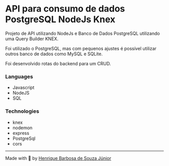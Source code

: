 # API para consumo de dados PostgreSQL NodeJs Knex

Projeto de API utilizando NodeJs e Banco de Dados PostgreSQL utilizando uma Query Builder KNEX.

 
 
  Foi utilizado o PostgreSQL, mas com pequenos ajustes é possível utilizar outros banco de dados como MySQL e SQLite.


 
  Foi desenvolvido rotas do backend para um CRUD.

  
  ### Languages

  * Javascript
 * NodeJS
 * SQL

  ### Technologies
 * knex
 * nodemon
 * express
 * PostgreSql
 * cors

  ---
 Made with 💙 by [Henrique Barbosa de Souza Júnior](https://github.com/HenriqueBarbosaSJr)